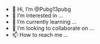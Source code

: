 - 👋 Hi, I’m @Pubg13pubg
- 👀 I’m interested in ...
- 🌱 I’m currently learning ...
- 💞️ I’m looking to collaborate on ...
- 📫 How to reach me ...

<!---
Pubg13pubg/Pubg13pubg is a ✨ special ✨ repository because its `README.md` (this file) appears on your GitHub profile.
You can click the Preview link to take a look at your changes.
--->

